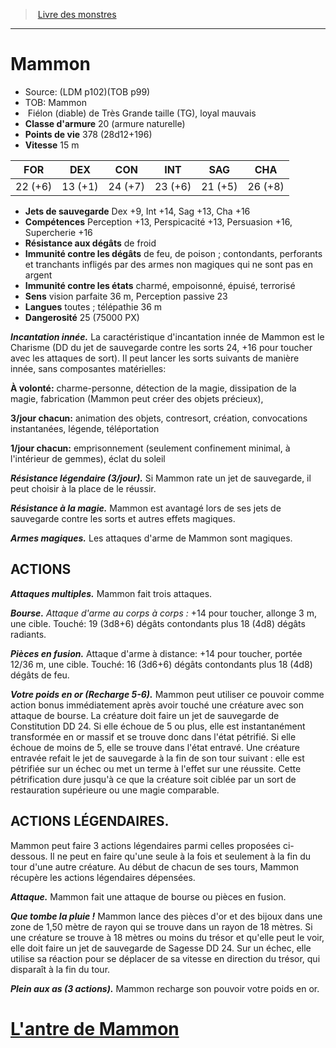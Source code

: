 ﻿> [Livre des monstres](tome_of_beasts.md)

---

# Mammon

- Source: (LDM p102)(TOB p99)
- TOB: Mammon
-  Fiélon (diable) de Très Grande taille (TG), loyal mauvais
- **Classe d'armure** 20 (armure naturelle)
- **Points de vie** 378 (28d12+196)
- **Vitesse** 15 m

|FOR|DEX|CON|INT|SAG|CHA|
|---|---|---|---|---|---|
|22 (+6)|13 (+1)|24 (+7)|23 (+6)|21 (+5)|26 (+8)|

- **Jets de sauvegarde** Dex +9, Int +14, Sag +13, Cha +16
- **Compétences** Perception +13, Perspicacité +13, Persuasion +16, Supercherie +16
- **Résistance aux dégâts** de froid
- **Immunité contre les dégâts** de feu, de poison ; contondants, perforants et tranchants infligés par des armes non magiques qui ne sont pas en argent
- **Immunité contre les états** charmé, empoisonné, épuisé, terrorisé
- **Sens** vision parfaite 36 m, Perception passive 23
- **Langues** toutes ; télépathie 36 m
- **Dangerosité** 25 (75000 PX)

**_Incantation innée._** La caractéristique d'incantation innée de Mammon est le Charisme (DD du jet de sauvegarde contre les sorts 24, +16 pour toucher avec les attaques de sort). Il peut lancer les sorts suivants de manière innée, sans composantes matérielles:

**À volonté:** charme-personne, détection de la magie, dissipation de la magie, fabrication (Mammon peut créer des objets précieux),

**3/jour chacun:** animation des objets, contresort, création, convocations instantanées, légende, téléportation

**1/jour chacun:** emprisonnement (seulement confinement minimal, à l'intérieur de gemmes), éclat du soleil

**_Résistance légendaire (3/jour)._** Si Mammon rate un jet de sauvegarde, il peut choisir à la place de le réussir.

**_Résistance à la magie._** Mammon est avantagé lors de ses jets de sauvegarde contre les sorts et autres effets magiques.

**_Armes magiques._** Les attaques d'arme de Mammon sont magiques.

## ACTIONS

**_Attaques multiples._** Mammon fait trois attaques.

**_Bourse._** _Attaque d'arme au corps à corps :_ +14 pour toucher, allonge 3 m, une cible. Touché: 19 (3d8+6) dégâts contondants plus 18 (4d8) dégâts radiants.

**_Pièces en fusion._** Attaque d'arme à distance: +14 pour toucher, portée 12/36 m, une cible. Touché: 16 (3d6+6) dégâts contondants plus 18 (4d8) dégâts de feu.

**_Votre poids en or (Recharge 5-6)._** Mammon peut utiliser ce pouvoir comme action bonus immédiatement après avoir touché une créature avec son attaque de bourse. La créature doit faire un jet de sauvegarde de Constitution DD 24. Si elle échoue de 5 ou plus, elle est instantanément transformée en or massif et se trouve donc dans l'état pétrifié. Si elle échoue de moins de 5, elle se trouve dans l'état entravé. Une créature entravée refait le jet de sauvegarde à la fin de son tour suivant : elle est pétrifiée sur un échec ou met un terme à l'effet sur une réussite. Cette pétrification dure jusqu'à ce que la créature soit ciblée par un sort de restauration supérieure ou une magie comparable.

## ACTIONS LÉGENDAIRES.

Mammon peut faire 3 actions légendaires parmi celles proposées ci-dessous. Il ne peut en faire qu'une seule à la fois et seulement à la fin du tour d'une autre créature. Au début de chacun de ses tours, Mammon récupère les actions légendaires dépensées.

**_Attaque._** Mammon fait une attaque de bourse ou pièces en fusion.

**_Que tombe la pluie !_** Mammon lance des pièces d'or et des bijoux dans une zone de 1,50 mètre de rayon qui se trouve dans un rayon de 18 mètres. Si une créature se trouve à 18 mètres ou moins du trésor et qu'elle peut le voir, elle doit faire un jet de sauvegarde de Sagesse DD 24. Sur un échec, elle utilise sa réaction pour se déplacer de sa vitesse en direction du trésor, qui disparaît à la fin du tour.

**_Plein aux as (3 actions)._** Mammon recharge son pouvoir votre poids en or.

# [L'antre de Mammon](tome_of_beasts_lantre_de_mammon.md)

